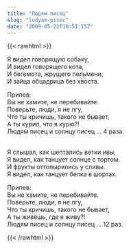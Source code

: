 ```yaml
---
title: "Людям писец"
slug: "ludyam-pisec"
date: "2009-05-22T18:51:15Z"
---
```

{{< rawhtml >}}

<p>Я видел говорящую собаку,<br />И видел говорящего кота,<br />И бегемота, жрущего пельмени, <br />И зайца обцадрица без хвоста.</p>
<p>Припев:<br />Вы не хамите, не перебивайте.<br />Поверьте, люди, я не лгу,<br />Что ты кричишь, такого не бывает,<br />А ты курил, что я курю?!<br />Людям писец и солнцу писец … 4 раза.</p>
<p><br />Я слышал, как шептались ветки ивы,<br />Я видел, как танцует солнце с тортом.<br />И фрукты оттопырились у сливы.<br />Я видел, как танцует белка в шортах.</p>
<p>Припев:<br />Вы не хамите, не перебивайте.<br />Поверьте, люди, я не лгу,<br />Что ты кричишь, такого не бывает,<br />А ты живёшь, где я живу?!<br />Людям писец и солнцу писец … 12 раз.</p>
{{< /rawhtml >}}

